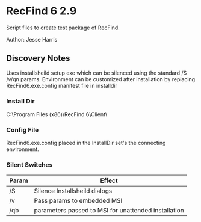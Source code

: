 # RecFind 6 2.9
Script files to create test package of RecFind.

Author: Jesse Harris

## Discovery Notes
Uses installsheild setup exe which can be silenced using the standard /S /v/qn params.
Environment can be customized after installation by replacing RecFind6.exe.config manifest file in installdir

### Install Dir
C:\Program Files (x86)\RecFind 6\Client\

### Config File
RecFind6.exe.config placed in the InstallDir set's the connecting environment.

### Silent Switches

|Param |Effect                                              |
|------|----------------------------------------------------|
|/S    |Silence Installsheild dialogs                       |
|/v    |Pass params to embedded MSI                         |
|/qb   |parameters passed to MSI for unattended installation|
